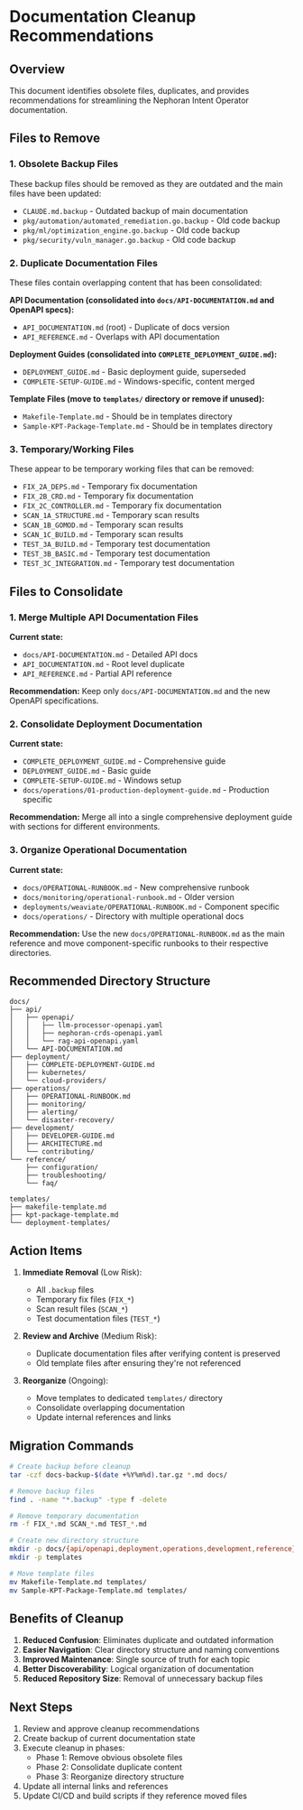 # Documentation Cleanup Recommendations

## Overview
This document identifies obsolete files, duplicates, and provides recommendations for streamlining the Nephoran Intent Operator documentation.

## Files to Remove

### 1. Obsolete Backup Files
These backup files should be removed as they are outdated and the main files have been updated:

- `CLAUDE.md.backup` - Outdated backup of main documentation
- `pkg/automation/automated_remediation.go.backup` - Old code backup
- `pkg/ml/optimization_engine.go.backup` - Old code backup  
- `pkg/security/vuln_manager.go.backup` - Old code backup

### 2. Duplicate Documentation Files
These files contain overlapping content that has been consolidated:

**API Documentation (consolidated into `docs/API-DOCUMENTATION.md` and OpenAPI specs):**
- `API_DOCUMENTATION.md` (root) - Duplicate of docs version
- `API_REFERENCE.md` - Overlaps with API documentation

**Deployment Guides (consolidated into `COMPLETE_DEPLOYMENT_GUIDE.md`):**
- `DEPLOYMENT_GUIDE.md` - Basic deployment guide, superseded
- `COMPLETE-SETUP-GUIDE.md` - Windows-specific, content merged

**Template Files (move to `templates/` directory or remove if unused):**
- `Makefile-Template.md` - Should be in templates directory
- `Sample-KPT-Package-Template.md` - Should be in templates directory

### 3. Temporary/Working Files
These appear to be temporary working files that can be removed:

- `FIX_2A_DEPS.md` - Temporary fix documentation
- `FIX_2B_CRD.md` - Temporary fix documentation
- `FIX_2C_CONTROLLER.md` - Temporary fix documentation
- `SCAN_1A_STRUCTURE.md` - Temporary scan results
- `SCAN_1B_GOMOD.md` - Temporary scan results
- `SCAN_1C_BUILD.md` - Temporary scan results
- `TEST_3A_BUILD.md` - Temporary test documentation
- `TEST_3B_BASIC.md` - Temporary test documentation
- `TEST_3C_INTEGRATION.md` - Temporary test documentation

## Files to Consolidate

### 1. Merge Multiple API Documentation Files
**Current state:**
- `docs/API-DOCUMENTATION.md` - Detailed API docs
- `API_DOCUMENTATION.md` - Root level duplicate
- `API_REFERENCE.md` - Partial API reference

**Recommendation:** Keep only `docs/API-DOCUMENTATION.md` and the new OpenAPI specifications.

### 2. Consolidate Deployment Documentation
**Current state:**
- `COMPLETE_DEPLOYMENT_GUIDE.md` - Comprehensive guide
- `DEPLOYMENT_GUIDE.md` - Basic guide
- `COMPLETE-SETUP-GUIDE.md` - Windows setup
- `docs/operations/01-production-deployment-guide.md` - Production specific

**Recommendation:** Merge all into a single comprehensive deployment guide with sections for different environments.

### 3. Organize Operational Documentation
**Current state:**
- `docs/OPERATIONAL-RUNBOOK.md` - New comprehensive runbook
- `docs/monitoring/operational-runbook.md` - Older version
- `deployments/weaviate/OPERATIONAL-RUNBOOK.md` - Component specific
- `docs/operations/` - Directory with multiple operational docs

**Recommendation:** Use the new `docs/OPERATIONAL-RUNBOOK.md` as the main reference and move component-specific runbooks to their respective directories.

## Recommended Directory Structure

```
docs/
├── api/
│   ├── openapi/
│   │   ├── llm-processor-openapi.yaml
│   │   ├── nephoran-crds-openapi.yaml
│   │   └── rag-api-openapi.yaml
│   └── API-DOCUMENTATION.md
├── deployment/
│   ├── COMPLETE-DEPLOYMENT-GUIDE.md
│   ├── kubernetes/
│   └── cloud-providers/
├── operations/
│   ├── OPERATIONAL-RUNBOOK.md
│   ├── monitoring/
│   ├── alerting/
│   └── disaster-recovery/
├── development/
│   ├── DEVELOPER-GUIDE.md
│   ├── ARCHITECTURE.md
│   └── contributing/
└── reference/
    ├── configuration/
    ├── troubleshooting/
    └── faq/

templates/
├── makefile-template.md
├── kpt-package-template.md
└── deployment-templates/
```

## Action Items

1. **Immediate Removal** (Low Risk):
   - All `.backup` files
   - Temporary fix files (`FIX_*`)
   - Scan result files (`SCAN_*`)
   - Test documentation files (`TEST_*`)

2. **Review and Archive** (Medium Risk):
   - Duplicate documentation files after verifying content is preserved
   - Old template files after ensuring they're not referenced

3. **Reorganize** (Ongoing):
   - Move templates to dedicated `templates/` directory
   - Consolidate overlapping documentation
   - Update internal references and links

## Migration Commands

```bash
# Create backup before cleanup
tar -czf docs-backup-$(date +%Y%m%d).tar.gz *.md docs/

# Remove backup files
find . -name "*.backup" -type f -delete

# Remove temporary documentation
rm -f FIX_*.md SCAN_*.md TEST_*.md

# Create new directory structure
mkdir -p docs/{api/openapi,deployment,operations,development,reference}
mkdir -p templates

# Move template files
mv Makefile-Template.md templates/
mv Sample-KPT-Package-Template.md templates/
```

## Benefits of Cleanup

1. **Reduced Confusion**: Eliminates duplicate and outdated information
2. **Easier Navigation**: Clear directory structure and naming conventions
3. **Improved Maintenance**: Single source of truth for each topic
4. **Better Discoverability**: Logical organization of documentation
5. **Reduced Repository Size**: Removal of unnecessary backup files

## Next Steps

1. Review and approve cleanup recommendations
2. Create backup of current documentation state
3. Execute cleanup in phases:
   - Phase 1: Remove obvious obsolete files
   - Phase 2: Consolidate duplicate content
   - Phase 3: Reorganize directory structure
4. Update all internal links and references
5. Update CI/CD and build scripts if they reference moved files
